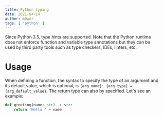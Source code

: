 ```yaml
---
title: Python typing
date: 2021-04-14
author: m0wer
tags: [ 'python' ]
---
```


Since Python 3.5, type hints are supported. Note that the Python runtime does
not enforce function and variable type annotations but they can be used by
third party tools such as type checkers, IDEs, linters, etc.

# Usage

When defining a function, the syntax to specify the type of an argument and its
default value, which is optional, is
`{arg_name}: {arg_type} = {arg_default_value}`. The return type can also by
specified. Let's see an example:

```python
def greeting(name: str) -> str:
    return 'Hello ' + name
```
